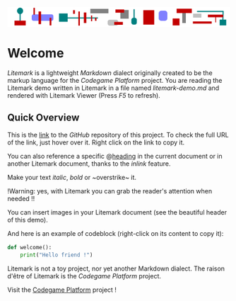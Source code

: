 ![](header.png)

# Welcome
*Litemark* is a lightweight *Markdown* dialect originally created to be the markup language for the *Codegame Platform* project.
You are reading the Litemark demo written in Litemark in a file named _litemark-demo.md_ and rendered with Litemark Viewer (Press *F5* to refresh).

## Quick Overview
This is the [link](https://github.com/pyrustic/litemark) to the *GitHub* repository of this project. To check the full URL of the link, just hover over it. Right click on the link to copy it.

You can also reference a specific @[heading](#_Welcome) in the current document or in another Litemark document, thanks to the *inlink* feature.

Make your text _italic_, *bold* or ~overstrike~ it.

!Warning: yes, with Litemark you can grab the reader's attention when needed \!!

You can insert images in your Litemark document (see the beautiful header of this demo).

And here is an example of codeblock (right-click on its content to copy it):

```python
def welcome():
    print("Hello friend !")
```

Litemark is not a toy project, nor yet another Markdown dialect. The raison d'être of Litemark is the *Codegame Platform* project.

Visit the [Codegame Platform](https://github.com/pyrustic/codegame) project !
